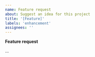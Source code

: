 ```yaml
---
name: Feature request
about: Suggest an idea for this project
title: '[Feature]'
labels: 'enhancement'
assignees: ''
---
```


**Feature request**

<!-- A clear and concise description of your feature idea -->

...
